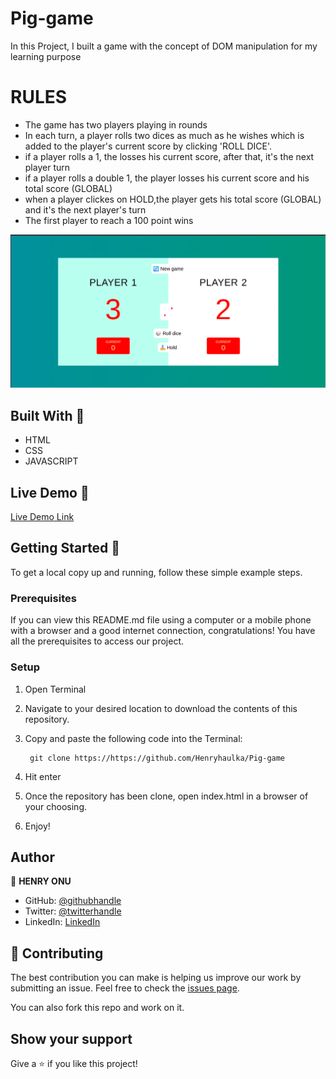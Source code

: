 # Pig-game
In this Project, I built a game with the concept of DOM manipulation for my learning purpose

# RULES
- The game has two players playing in rounds
- In each turn, a player rolls two dices as much as he wishes which is added to the player's current score by clicking 'ROLL DICE'.
- if a player rolls a 1, the losses his current score, after that, it's the next player turn
- if a player rolls a double 1, the player losses his current score and his total score (GLOBAL)
- when a player clickes on HOLD,the player gets his total score (GLOBAL) and it's the next player's turn
- The first player to reach a 100 point wins

![screenshot](/img/pig-game.png)

## Built With 🧰

- HTML
- CSS
- JAVASCRIPT

## Live Demo 🔴

[Live Demo Link](https://ephemeral-blini-afe681.netlify.app/)

## Getting Started 🏁

To get a local copy up and running, follow these simple example steps.

### Prerequisites

If you can view this README.md file using a computer or a mobile phone with a browser and a good internet connection, congratulations! You have all the prerequisites to access our project.

### Setup

1. Open Terminal
2. Navigate to your desired location to download the contents of this repository.
3. Copy and paste the following code into the Terminal: 
        
        git clone https://https://github.com/Henryhaulka/Pig-game

4. Hit enter
5. Once the repository has been clone, open index.html in a browser of your choosing.
6. Enjoy!

## Author

👤 **HENRY ONU**

- GitHub: [@githubhandle](https://github.com/Henryhaulka)
- Twitter: [@twitterhandle](https://twitter.com/onu_henry)
- LinkedIn: [LinkedIn](https://www.linkedin.com/in/henry-onu)


## 🤝 Contributing

The best contribution you can make is helping us improve our work by submitting an issue. 
Feel free to check the [issues page](https://https://github.com/Henryhaulka/Pig-game/isssues).

You can also fork this repo and work on it.

## Show your support

Give a ⭐️ if you like this project!


